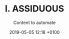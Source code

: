 ---
layout: post
title: "I. ASSIDUOUS"
subtitle: "Content to automate"
slug: i-assiduous
date: 2019-05-05 12:18 +0100
release: 2019-06-14 12:18 +0100
published: true
enable: true

video:
  videoID: a-JkdU3G_IY
  videoImg: assiduous.jpg

audio:
  trackID: assiduous
  trackFile: "I-ASSIDUOUS.mp3"
  trackImg: img.png
        
text: 
  textID: "I.ASSIDUOUS"
  textFile: 2019-06-14-assiduous.txt

notes:
  - note: "1"
    num: 1
    videoTS: 21
    audioTS: 11
    content: "Bbc.co.uk. (2018). <i>Search - BBC R&D</i>. [online] Available at&#58;; https://www.bbc.co.uk/rd [Accessed 3 Oct. 2018]."

  - note: "2"
    num: 2
    videoTS: 23
    audioTS: 13
    content: "BBC News Labs. (2018). <i>BBC News Labs</i>. [online] Available at&#58; http://bbcnewslabs.co.uk/ [Accessed 3 Oct. 2018]."

  - note: "3"
    num: 3
    videoTS: 184
    audioTS: 120
    content: "Singh, A. (2018). <i>Google has Released an Updated Version of its Open Source YouTube Dataset</i>. [online] Analytics Vidhya. Available at&#58;; https://www.analyticsvidhya.com/blog/2018/06/google-has-released-an-updated-version-of-its-open-source-youtube-dataset/ [Accessed 3 Oct. 2018]."
  
  - note: "4"
    num: 4
    videoTS: 209
    audioTS: 133
    content: "This experiment is run by the BBC R&D AI Production team&#58; Bbc.co.uk. (2018). <i>AI in Production - BBC R&D</i>. [online] Available at&#58;; https://www.bbc.co.uk/rd/projects/ai-production [Accessed 3 Oct. 2018]."

  - note: "5"
    num: 5
    videoTS: 248
    audioTS: 150
    content: "Bbc.co.uk. (2018). <i>Compositing and Mixing Video in the Browser - BBC R&D</i>. [online] Available at&#58;; https://www.bbc.co.uk/rd/blog/2017-07-compositing-mixing-video-browser [Accessed 3 Oct. 2018]."

  - note: "6"
    num: 6
    videoTS: 252.5
    audioTS: 153.5
    content: "Bbc.co.uk. (2018). <i>IP Studio: Lightweight Live - BBC R&D</i>. [online] Available at&#58;; https://www.bbc.co.uk/rd/projects/ip-studio-lightweight-live [Accessed 3 Oct. 2018]."

  - note: "7"
    num: 7
    videoTS: 299.5
    audioTS: 187.5
    content: "Bbc.co.uk. (2018). <i>Nearly Live Production - BBC R&D</i>. [online] Available at&#58;; https://www.bbc.co.uk/rd/projects/nearly-live-production [Accessed 3 Oct. 2018]."

  - note: "8"
    num: 8
    videoTS: 342.5
    audioTS: 206.5
    content: "Cognitus-h2020.eu. (2018). <i>COGNITUS</i>. [online] Available at&#58;; http://cognitus-h2020.eu/ [Accessed 3 Oct. 2018]."

  - note: "9"
    num: 9
    videoTS: 385.5
    audioTS: 226
    content: "Bbc.co.uk. (2014). <i>High Dynamic Range Television and Hybrid Log-Gamma - BBC R&D</i>. [online] Available at&#58;; https://www.bbc.co.uk/rd/projects/high-dynamic-range [Accessed 3 Oct. 2018]."

  - note: "10"
    num: 10
    videoTS: 399
    audioTS: 239.5
    content: "Webdav.tuebingen.mpg.de. (2018). <i>EnhanceNet Single Image Super-Resolution Through Automated Texture Synthesis</i>. [online] Available at&#58;; http://webdav.tuebingen.mpg.de/pixel/enhancenet/ [Accessed 3 Oct. 2018]."

  - note: "11"
    num: 11
    videoTS: 408
    audioTS: 245
    content: "People.xiph.org. (2018). <i>RNNoise: Learning Noise Suppression</i>. [online] Available at&#58;; https://people.xiph.org/~jm/demo/rnnoise/ [Accessed 3 Oct. 2018]."
    
---